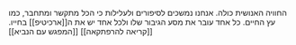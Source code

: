 החוויה האנושית כולה. אנחנו נמשכים לסיפורים ולעלילות כי הכל מתקשר ומתחבר, כמו עץ החיים. כל אחד עובר את מסע הגיבור שלו ולכל אחד יש את ה[[ארכיטיפ]]  בחייו.
[[קריאה להרפתקאה]]
[[המפגש עם הנביא]]


